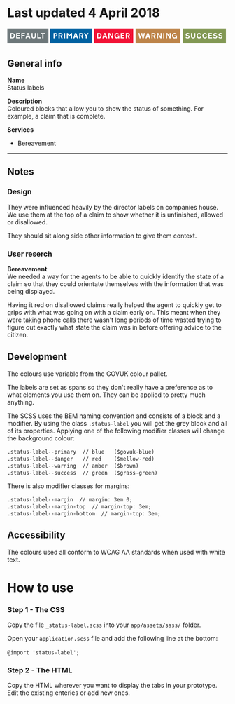 # Last updated 4 April 2018

<img src="screenshot.png" alt="A screenshot of the status-label component" width="500" />

## General info
**Name**   
Status labels

**Description**   
Coloured blocks that allow you to show the status of something. For example, a 
claim that is complete.

**Services**
  - Bereavement

---

## Notes
### Design
They were influenced heavily by the director labels on companies house. We use 
them at the top of a claim to show whether it is unfinished, allowed or disallowed.

They should sit along side other information to give them context.

### User reserch
**Bereavement**   
We needed a way for the agents to be able to quickly identify the state of a claim 
so that they could orientate themselves with the information that was being displayed.

Having it red on disallowed claims really helped the agent to quickly get to grips 
with what was going on with a claim early on. This meant when they were taking 
phone calls there wasn't long periods of time wasted trying to figure out exactly 
what state the claim was in before offering advice to the citizen.

## Development
The colours use variable from the GOVUK colour pallet.

The labels are set as spans so they don't really have a preference as to what 
elements you use them on. They can be applied to pretty much anything.

The SCSS uses the BEM naming convention and consists of a block and a modifier. 
By using the class `.status-label` you will get the grey block and all of its properties. Applying one of the following modifier classes will change the background 
colour:

```
.status-label--primary  // blue   ($govuk-blue)
.status-label--danger   // red    ($mellow-red)
.status-label--warning  // amber  ($brown)
.status-label--success  // green  ($grass-green)
```

There is also modifier classes for margins:

```
.status-label--margin  // margin: 3em 0;
.status-label--margin-top  // margin-top: 3em;
.status-label--margin-bottom  // margin-top: 3em;
```

## Accessibility
The colours used all conform to WCAG AA standards when used with white text.

# How to use

### Step 1 - The CSS
Copy the file `_status-label.scss` into your `app/assets/sass/` folder.

Open your `application.scss` file and add the following line at the bottom:

```@import 'status-label';```

### Step 2 - The HTML
Copy the HTML wherever you want to display the tabs in your prototype.
Edit the existing enteries or add new ones.
